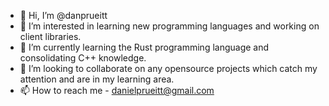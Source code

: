 - 👋 Hi, I’m @danprueitt
- 👀 I’m interested in learning new programming languages and working on client libraries.
- 🌱 I’m currently learning the Rust programming language and consolidating C++ knowledge.
- 💞️ I’m looking to collaborate on any opensource projects which catch my attention and are in my learning area.
- 📫 How to reach me - danielprueitt@gmail.com

